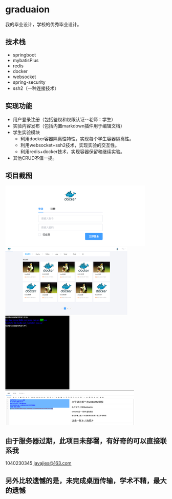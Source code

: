 # graduaion
我的毕业设计，学校的优秀毕业设计。
## 技术栈
* springboot 
* mybatisPlus 
* redis
* docker 
* websocket 
* spring-security 
* ssh2（一种连接技术）
## 实现功能
* 用户登录注册（包括鉴权和权限认证--老师：学生）
* 实验内容发布（包括内置markdown插件用于编辑文档）
* 学生实验模块 
    + 利用docker容器隔离性特性，实现每个学生容器隔离性。
    + 利用websocket+ssh2技术，实现实验的交互性。
    + 利用redis+docker技术，实现容器保留和继续实验。
* 其他CRUD不值一提。

## 项目截图
![登录](https://github.com/1040230345/graduaion/blob/master/jpgs/1.png) 
![首页](https://github.com/1040230345/graduaion/blob/master/jpgs/2.png)
![实验](https://github.com/1040230345/graduaion/blob/master/jpgs/3.png)
![文档](https://github.com/1040230345/graduaion/blob/master/jpgs/4.png)

## 由于服务器过期，此项目未部署，有好奇的可以直接联系我
1040230345 javajies@163.com

## 另外比较遗憾的是，未完成桌面传输，学术不精，最大的遗憾

